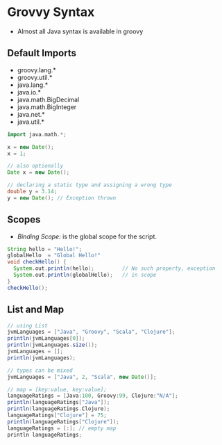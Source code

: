 # Grovvy Syntax

- Almost all Java syntax is available in groovy


## Default Imports

- groovy.lang.\*
- groovy.util.\*
- java.lang.\*
- java.io.\*
- java.math.BigDecimal
- java.math.BigInteger
- java.net.\*
- java.util.\*

```groovy
import java.math.*;
```

```groovy
x = new Date();
x = 1; 

// also optionally
Date x = new Date();

// declaring a static type and assigning a wrong type
double y = 3.14;
y = new Date(); // Exception thrown
```

## Scopes

- *Binding Scope:* is the global scope for the script.


```groovy
String hello = "Hello!";
globalHello  = "Global Hello!"
void checkHello() {
  System.out.println(hello);         // No such property, exception
  System.out.println(globalHello);   // in scope
}
checkHello();
```

## List and Map

```groovy
// using List
jvmLanguages = ["Java", "Groovy", "Scala", "Clojure"];
println(jvmLanguages[0]);
println(jvmLanguages.size());
jvmLanguages = [];
println(jvmLanguages);

// types can be mixed
jvmLanguages = ["Java", 2, "Scala", new Date()];
```


```groovy
// map = [key:value, key:value];
languageRatings = [Java:100, Groovy:99, Clojure:"N/A"];
println(languageRatings["Java"]);
println(languageRatings.Clojure);
languageRatings["Clojure"] = 75;
println(languageRatings["Clojure"]);
languageRatings = [:]; // empty map
println languageRatings;
```
